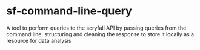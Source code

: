 # sf-command-line-query
A tool to perform queries to the scryfall API by passing queries from the command line, structuring and cleaning the response to store it locally as a resource for data analysis
